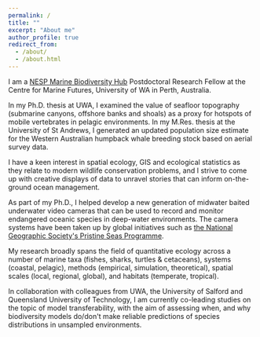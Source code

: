 ```yaml
---
permalink: /
title: ""
excerpt: "About me"
author_profile: true
redirect_from:
  - /about/
  - /about.html
---
```


I am a <a href="http://www.nespmarine.edu.au" target="_blank">NESP Marine Biodiversity Hub</a> Postdoctoral Research Fellow at the Centre for Marine Futures, University of WA in Perth, Australia.

In my Ph.D. thesis at UWA, I examined the value of seafloor topography (submarine canyons, offshore banks and shoals) as a proxy for hotspots of mobile vertebrates in pelagic environments. In my M.Res. thesis at the University of St Andrews, I generated an updated population size estimate for the Western Australian humpback whale breeding stock based on aerial survey data.

I have a keen interest in spatial ecology, GIS and ecological statistics as they relate to modern wildlife conservation problems, and I strive to come up with creative displays of data to unravel stories that can inform on-the-ground ocean management.

As part of my Ph.D., I helped develop a new generation of midwater baited underwater video cameras that can be used to record and monitor endangered oceanic species in deep-water environments. The camera systems have been taken up by global initiatives such as <a href="https://www.nationalgeographic.org/projects/pristine-seas/" target="_blank">the National Geographic Society's Pristine Seas Programme</a>.

My research broadly spans the field of quantitative ecology across a number of marine taxa (fishes, sharks, turtles & cetaceans), systems (coastal, pelagic), methods (empirical, simulation, theoretical), spatial scales (local, regional, global), and habitats (temperate, tropical).

In collaboration with colleagues from UWA, the University of Salford and Queensland University of Technology, I am currently co-leading studies on the topic of model transferability, with the aim of assessing when, and why biodiversity models do/don't make reliable predictions of species distributions in unsampled environments.
